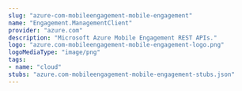 ```yaml
---
slug: "azure-com-mobileengagement-mobile-engagement"
name: "Engagement.ManagementClient"
provider: "azure.com"
description: "Microsoft Azure Mobile Engagement REST APIs."
logo: "azure.com-mobileengagement-mobile-engagement-logo.png"
logoMediaType: "image/png"
tags:
- name: "cloud"
stubs: "azure.com-mobileengagement-mobile-engagement-stubs.json"
---
```

